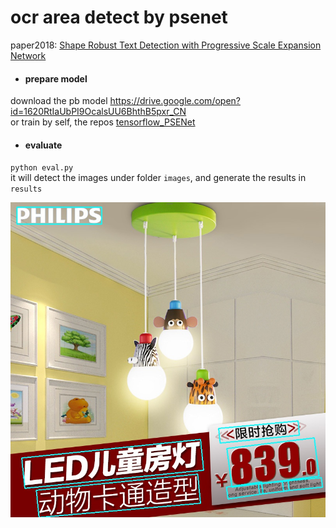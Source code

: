 # ocr area detect by psenet
paper2018: [Shape Robust Text Detection with Progressive Scale Expansion Network](https://arxiv.org/abs/1806.02559)

* #### prepare model</br>
download the pb model https://drive.google.com/open?id=1620RtIaUbPI9OcalsUU6BhthB5pxr_CN</br>
or train by self, the repos [tensorflow_PSENet](https://github.com/liuheng92/tensorflow_PSENet)

* #### evaluate</br>
`python eval.py`</br>
it will detect the images under folder `images`, and generate the results in `results`

![](https://github.com/taylorlu/ocrDetect/blob/master/results/417505165220284184.jpg)
